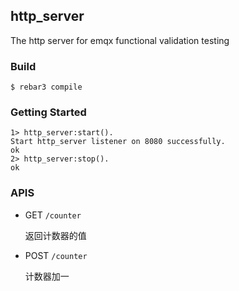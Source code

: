 ## http_server


The http server for emqx functional validation testing

### Build


    $ rebar3 compile

### Getting Started

```
1> http_server:start().
Start http_server listener on 8080 successfully.
ok
2> http_server:stop().
ok
```

### APIS

+ GET `/counter`

  返回计数器的值

+ POST `/counter`

  计数器加一
